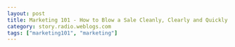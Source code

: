 ```yaml
---
layout: post
title: Marketing 101 - How to Blow a Sale Cleanly, Clearly and Quickly
category: story.radio.weblogs.com
tags: ["marketing101", "marketing"]
---
```

<head>
<meta http-equiv="Content-Type" content="text/html; charset=UTF-8">
    <meta http-equiv="Expires" content="Mon, 01 Jan 1990 01:00:00 GMT">
    <title>Marketing 101 : How to Blow a Sale Cleanly, Clearly and Quickly</title>
    <style type="text/css">
      body {
        margin-top: 0px;
        margin-left: 0px;
        margin-right: 0px;
        margin-bottom: 0px;
        }

      body, td, p {
        font-family: verdana, sans-serif;
        font-size: 90%;
        }

      h2 { 
        font-family: Verdana, Arial, Helvetica, sans-serif; font-size: 24px; font-weight: bold
        }
      .header {
        font-family: Verdana, Arial, Helvetica, sans-serif; font-size: 40px; font-weight: bold
        }
      .realsmall {
        font-family: Verdana, Arial, Helvetica, sans-serif; font-size: 9px;
        }
      .small {
        font-family: Verdana, Arial, Helvetica, sans-serif; font-size: 10px;
        }
      </style>
    </head>

| 

 |

| ![](http://radio.weblogs.com/0103807/images/trans60x60.gif)  
 | Last updated: 7/18/2002; 6:52:07 AM  
 | ![](http://radio.weblogs.com/0103807/images/trans60x60.gif) |

| ![](http://radio.weblogs.com/0103807/images/trans60x1.gif)  
 | 

<font size="+3"><b><a href="http://radio.weblogs.com/0103807/" style="color:black; text-decoration:none">The FuzzyBlog!</a></b></font>  
_Marketing 101. Consulting 101. PHP Consulting. Random geeky stuff. I Blog Therefore I Am._

<font size="+1"><b>Marketing 101 : How to Blow a Sale Cleanly, Clearly and Quickly</b></font>

**NOTE:** I held off writing this until I had the postscript to the story, which happened last night at 6:20 pm approximately.&nbsp; Details follow at the bottom.

I just put my house on the market and I did the obligatory task of getting bids from two agencies.&nbsp; One was a little tiny agency, the town real estate company, no web site, no nothing.&nbsp; The other was Hunneman, a Coldwell Banker company, one of the largest agencies in the nation.&nbsp; Betty was the agent from the little company, Nahant Associates and Sheila was the agent from Hunneman.&nbsp; Here were the constraints:

- I called them on in early July (same day for both) and said "I want to sell my house.&nbsp; I leave for Europe on Monday (this was the preceding Tuesday)&nbsp;and I'll be ready by then.&nbsp; I want a price and a marketing plan as quickly as possible". 
- I want to sell it quickly (it's just time for a change)

Here were the differences between the two approaches:

Betty:

- Showed up the next day with everyone from her office for the full detailed tour (I had 4 agents looking in all the myriad nooks and crannies) 
- Got back to me with an extensive proposal within 24 hours 
- Recommended a price of $699,000 as the asking price 
- Very upfront and honest

Sheila:

- Showed up with one other person 
- Got a proposal to me within 72 hours 
- Proposal was about 1/3 the size 
- Price of $599,000 (that's a big difference)

Made two fatal errors:

- Tried to convince me that a key advantage of her agency was their "Premier Brochure" which only goes out to "high end clients".&nbsp; She then hemmed and hawed about my getting into it.&nbsp; That's very cool so I clearly wanted to be in it so I asked 2 key questions.&nbsp; 
  - Q: "How often does it come out?" 
  - A: "Quarterly" 
  - Q: "When did it last come out?" 
  - A: "It just did"

So lets play with this a bit -- She wanted me to think that a key advantage is something that I can't even get into for 3 months?&nbsp; That either says to me that she is a) Trying to scam me or b) that she is, well, clue free and proud of it.&nbsp; It just smells too much of the aroma of "bait and switch".&nbsp; So while I wasn't very happy with her, I continued talking and didn't disclose my raging anger (nothing like someone trying to pull the wool over your eyes when the $$$ amounts are \> 1/2 million.

And then it got worse.&nbsp; As she was leaving my house, she turned around and made a comment to the effect of "You do have a lot of work to do, are you sure you'll be ready?".&nbsp; Sigh.&nbsp; First she basically lies to me and then she insults me?&nbsp; Brilliant move there.&nbsp; Talk about customer alienation at it's finest.

### Marketing Rule to Learn from This

If I had so make some generalizations from this it would be these:

1. People are smarter than you think they are -- particularly when the $$$ amounts are large.&nbsp; And, while "large" varies, it generally means \> $1,000 for personal purchases and $5,000 for business purchases. 
2. In this current economic meltdown and utter collapse of any and all business ethics, ethics are more important than ever.&nbsp; Betty was very honest with me when she said "You might be able to get more for the house but if you really want to sell it quickly (and I did) then this is the price I recommend but you make the decision". 
3. Small companies and person to person interaction really do matter.&nbsp; When it came right down to it I chose Betty over Sheila based on trust, not price.

### Conclusion

Betty was very honest with me.&nbsp; Her office is literally walking distance to my house and I just plain trust her.&nbsp; Sure her price was higher but the fact that I feel that Sheila basically either lied to me or tried to scam me or just was&nbsp;clue free herself.&nbsp; I went with Betty because I trusted her.

### Postscript

![](http://radio.weblogs.com/0103807/images/nahanthouse_sold.jpg)

Well exactly 7 days later I got a bid for $650,000 (that's only 7% under asking in a crappy economy) contingent on inspection and such as these always are (never, ever count your chickens in real estate until the proverbial rotund female sings an aria).&nbsp; Sure it could all fall through but I clearly mad the right decision.

  
  

<script language="JavaScript" type="text/javascript"><!--
	var imageUrl = "http://radio.xmlstoragesystem.com/weblogStats/count.gif";
	var imageTag = "<img src=\"" + imageUrl + "?group=radio1&usernum=103807&referer=" + escape (document.referrer) + "\" height=\"1\" width=\"1\">";
	document.write (imageTag);
	//--></script>

 | ![](http://radio.weblogs.com/0103807/images/trans60x1.gif)  
 |
| ![](http://radio.weblogs.com/0103807/images/trans60x60.gif)  
 | Copyright 2002 © The FuzzyStuff  
 | ![](http://radio.weblogs.com/0103807/images/trans60x60.gif)  
 |

